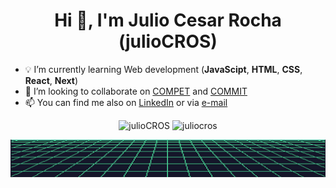 <h1 align="center"> Hi 👋, I'm  Julio Cesar Rocha (julioCROS)</h1>

- :bulb: I’m currently learning Web development (__JavaScipt__, __HTML__, __CSS__, __React__, __Next__)
- :pencil: I’m looking to collaborate on [COMPET](https://www.linkedin.com/in/competcefetmg/) and [COMMIT](https://commitjr.com/)
- 📫 You can find me also on [LinkedIn](https://www.linkedin.com/in/juliocros/) or via [e-mail](mailto:julio.1009@hotmail.com)

<p align="center">
<img width="400px" src="https://github-readme-stats.vercel.app/api?username=julioCROS&show_icons=true&theme=gotham" alt="julioCROS"/> 
<img width="400px" src="https://github-readme-streak-stats.herokuapp.com/?user=juliocros&layout=compact&hide=c&theme=gotham&hide_border=true" alt="juliocros" />
</p>

![](https://raw.githubusercontent.com/julioCROS/duasVezes-Attack-on-Pong/master/twice_Attack_on_Pong/img/backgrounds/backgroundChao.png)


